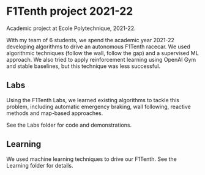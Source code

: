 # F1Tenth project 2021-22

Academic project at Ecole Polytechnique, 2021-22.

With my team of 6 students, we spend the academic year 2021-22 developing algorithms to drive an autonomous F1Tenth racecar. We used algorithmic techniques (follow the wall, follow the gap) and a supervised ML approach. We also tried to apply reinforcement learning using OpenAI Gym and stable baselines, but this technique was less successful. 

## Labs

Using the F1Tenth Labs, we learned existing algorithms to tackle this problem, including automatic emergency braking, wall following, reactive methods and map-based approaches.

See the Labs folder for code and demonstrations.

## Learning

We used machine learning techniques to drive our F1Tenth. See the Learning folder for details.
